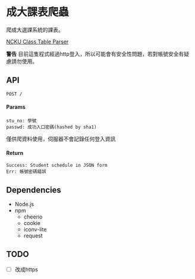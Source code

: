 # 成大課表爬蟲

爬成大選課系統的課表。

[NCKU Class Table Parser](https://ncku-classtable-parser.herokuapp.com)

**警告** 目前這隻程式經過http登入，所以可能會有安全性問題，若對帳號安全有疑慮請勿使用。

## API
```
POST /
```
#### Params
```
stu_no: 學號
passwd: 成功入口密碼(hashed by sha1)
```
僅供爬資料使用，伺服器不會記錄任何登入資訊
#### Return
```
Success: Student schedule in JSON form
Err: 帳號密碼錯誤
```

## Dependencies
* Node.js
* npm
    * cheerio
    * cookie
    * iconv-lite
    * request

## TODO
- [ ] 改成https
